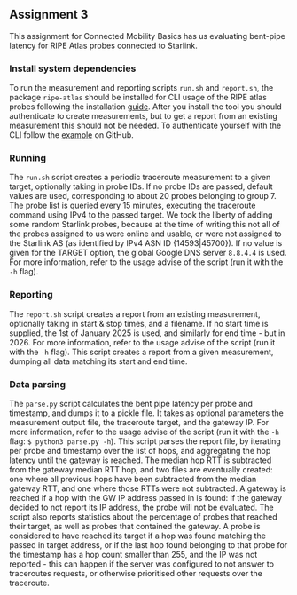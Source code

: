 ## Assignment 3
This assignment for Connected Mobility Basics has us evaluating bent-pipe latency for RIPE Atlas probes connected to Starlink.

### Install system dependencies
To run the measurement and reporting scripts `run.sh` and `report.sh`, the package `ripe-atlas` should be installed for CLI usage of the RIPE atlas probes following the installation [guide](https://ripe-atlas-tools.readthedocs.io/en/latest/installation.html#installation). After you install the tool you should authenticate to create measurements, but to get a report from an existing measurement this should not be needed. To authenticate yourself with the CLI follow the [example](https://ripe-atlas-tools.readthedocs.io/en/latest/installation.html#installation) on GitHub.

### Running
The `run.sh` script creates a periodic traceroute measurement to a given target, optionally taking in probe IDs. If no probe IDs are passed, default values are used, corresponding to about 20 probes belonging to group 7. The probe list is queried every 15 minutes, executing the traceroute command using IPv4 to the passed target.
We took the liberty of adding some random Starlink probes, because at the time of writing this not all of the probes assigned to us were online and usable, or were not assigned to the Starlink AS (as identified by IPv4 ASN ID {14593|45700}). If no value is given for the TARGET option, the global Google DNS server `8.8.4.4` is used. For more information, refer to the usage advise of the script (run it with the `-h` flag).

### Reporting
The `report.sh` script creates a report from an existing measurement, optionally taking in start & stop times, and a filename. If no start time is supplied, the 1st of January 2025 is used, and similarly for end time - but in 2026.
For more information, refer to the usage advise of the script (run it with the `-h` flag).
This script creates a report from a given measurement, dumping all data matching its start and end time.

### Data parsing
The `parse.py` script calculates the bent pipe latency per probe and timestamp, and dumps it to a pickle file.
It takes as optional parameters the measurement output file, the traceroute target, and the gateway IP. For more information, refer to the usage advise of the script (run it with the `-h` flag: `$ python3 parse.py -h`).
This script parses the report file, by iterating per probe and timestamp over the list of hops, and aggregating the hop latency until the gateway is reached. The median hop RTT is subtracted from the gateway median RTT hop, and two files are eventually created: one where all previous hops have been subtracted from the median gateway RTT, and one where those RTTs were not subtracted. A gateway is reached if a hop with the GW IP address passed in is found: if the gateway decided to not report its IP address, the probe will not be evaluated. The script also reports statistics about the percentage of probes that reached their target, as well as probes that contained the gateway.
A probe is considered to have reached its target if a hop was found matching the passed in target address, or if the last hop found belonging to that probe for the timestamp has a hop count smaller than 255, and the IP was not reported - this can happen if the server was configured to not answer to traceroutes requests, or otherwise prioritised other requests over the traceroute.
